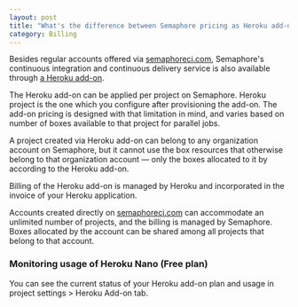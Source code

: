 ```yaml
---
layout: post
title: "What's the difference between Semaphore pricing as Heroku add-on and on semaphoreci.com?"
category: Billing
---
```


Besides regular accounts offered via [semaphoreci.com](https://semaphoreci.com),
Semaphore's continuous integration and continuous delivery service is also
available through [a Heroku
add-on](https://elements.heroku.com/addons/semaphore).

The Heroku add-on can be applied per project on Semaphore. Heroku project is the
one which you configure after provisioning the add-on.
The add-on pricing is designed with that limitation in mind, and varies based on
number of boxes available to that project for parallel jobs.

A project created via Heroku add-on can belong to any organization account on
Semaphore, but it cannot use the box resources that otherwise belong to that
organization account — only the boxes allocated to it by according to the
Heroku add-on.

Billing of the Heroku add-on is managed by Heroku and incorporated in the
invoice of your Heroku application.

Accounts created directly on [semaphoreci.com](https://semaphoreci.com) can
accommodate an unlimited number of projects, and the billing is managed by
Semaphore. Boxes allocated by the account can be shared among all projects that
belong to that account.

### Monitoring usage of Heroku Nano (Free plan)

You can see the current status of your Heroku add-on plan and usage in project
settings > Heroku Add-on tab.
